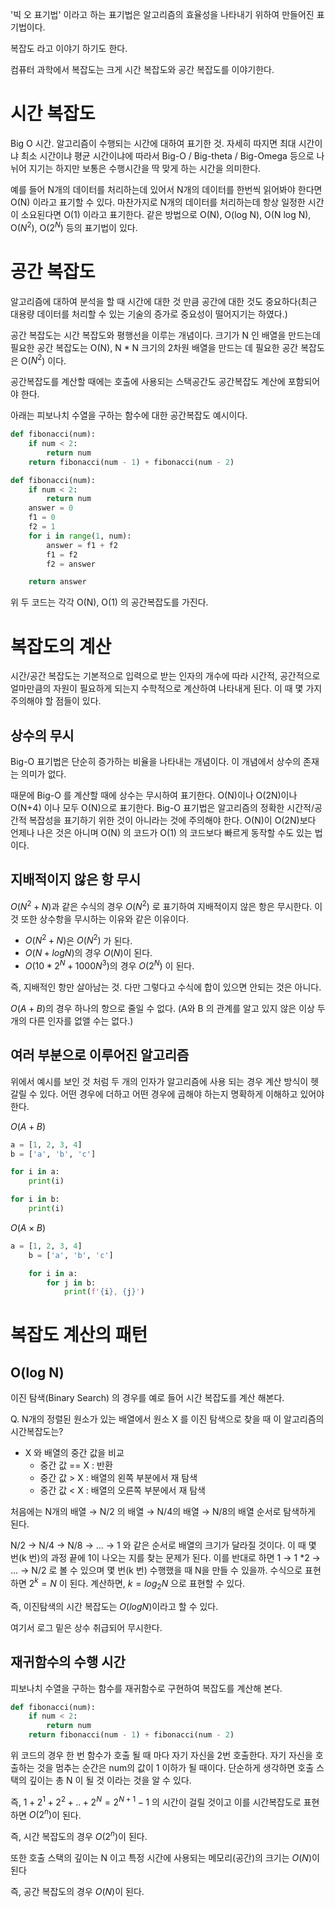 

'빅 오 표기법' 이라고 하는 표기법은 알고리즘의 효율성을 나타내기 위하여 만들어진 표기법이다.

복잡도 라고 이야기 하기도 한다.

컴퓨터 과학에서 복잡도는 크게 시간 복잡도와 공간 복잡도를 이야기한다.

# 시간 복잡도

Big O 시간. 알고리즘이 수행되는 시간에 대하여 표기한 것. 자세히 따지면 최대 시간이냐 최소 시간이냐 평균 시간이냐에 따라서 Big-O / Big-theta / Big-Omega 등으로 나뉘어 지기는 하지만 보통은 수행시간을 딱 맞게 하는 시간을 의미한다.

예를 들어 N개의 데이터를 처리하는데 있어서 N개의 데이터를 한번씩 읽어봐야 한다면 O(N) 이라고 표기할 수 있다. 마찬가지로 N개의 데이터를 처리하는데 항상 일정한 시간이 소요된다면 O(1) 이라고 표기한다. 같은 방법으로 O(N), O(log N), O(N log N), O($N^2$), O($2^N$) 등의 표기법이 있다.

# 공간 복잡도

알고리즘에 대하여 분석을 할 때 시간에 대한 것 만큼 공간에 대한 것도 중요하다(최근 대용량 데이터를 처리할 수 있는 기술의 증가로 중요성이 떨어지기는 하였다.)

공간 복잡도는 시간 복잡도와 평행선을 이루는 개념이다. 크기가 N 인 배열을 만드는데 필요한 공간 복잡도는 O(N), N * N 크기의 2차원 배열을 만드는 데 필요한 공간 복잡도은 O($N^2$) 이다.

공간복잡도를 계산할 때에는 호출에 사용되는 스택공간도 공간복잡도 계산에 포함되어야 한다.

아래는 피보나치 수열을 구하는 함수에 대한 공간복잡도 예시이다.

```python
def fibonacci(num):
    if num < 2:
        return num
    return fibonacci(num - 1) + fibonacci(num - 2)

```

```python
def fibonacci(num):
    if num < 2:
        return num
    answer = 0
    f1 = 0
    f2 = 1
    for i in range(1, num):
        answer = f1 + f2
        f1 = f2
        f2 = answer

    return answer

```

위 두 코드는 각각 O(N), O(1) 의 공간복잡도를 가진다.

# 복잡도의 계산

시간/공간 복잡도는 기본적으로 입력으로 받는 인자의 개수에 따라 시간적, 공간적으로 얼마만큼의 자원이 필요하게 되는지 수학적으로 계산하여 나타내게 된다. 이 때 몇 가지 주의해야 할 점들이 있다.

## 상수의 무시

Big-O 표기법은 단순히 증가하는 비율을 나타내는 개념이다. 이 개념에서 상수의 존재는 의미가 없다.

때문에 Big-O 를 계산할 때에 상수는 무시하여 표기한다. O(N)이나 O(2N)이나 O(N+4) 이나 모두 O(N)으로 표기한다. Big-O 표기법은 알고리즘의 정확한 시간적/공간적 복잡성을 표기하기 위한 것이 아니라는 것에 주의해야 한다. O(N)이 O(2N)보다 언제나 나은 것은 아니며 O(N) 의 코드가 O(1) 의 코드보다 빠르게 동작할 수도 있는 법이다.

## 지배적이지 않은 항 무시

$O(N^2+N)$과 같은 수식의 경우 $O(N^2)$ 로 표기하여 지배적이지 않은 항은 무시한다. 이것 또한 상수항을 무시하는 이유와 같은 이유이다.

-   $O(N^2 + N)$은 $O(N^2)$ 가 된다.
-   $O(N + logN)$의 경우 $O(N)$이 된다.
-   $O(10*2^N + 1000 N^3)$의 경우 $O(2^N)$ 이 된다.

즉, 지배적인 항만 살아남는 것. 다만 그렇다고 수식에 합이 있으면 안되는 것은 아니다.

$O(A + B)$의 경우 하나의 항으로 줄일 수 없다. (A와 B 의 관계를 알고 있지 않은 이상 두 개의 다른 인자를 없앨 수는 없다.)

## 여러 부분으로 이루어진 알고리즘

위에서 예시를 보인 것 처럼 두 개의 인자가 알고리즘에 사용 되는 경우 계산 방식이 헷갈릴 수 있다. 어떤 경우에 더하고 어떤 경우에 곱해야 하는지 명확하게 이해하고 있어야 한다.

$O(A+B)$

```python
a = [1, 2, 3, 4]
b = ['a', 'b', 'c']

for i in a:
    print(i)

for i in b:
    print(i)


```

$O(A\times B)$

```python
a = [1, 2, 3, 4]
    b = ['a', 'b', 'c']

    for i in a:
        for j in b:
            print(f'{i}, {j}')

```

# 복잡도 계산의 패턴

## O(log N)

이진 탐색(Binary Search) 의 경우를 예로 들어 시간 복잡도를 계산 해본다.

Q. N개의 정렬된 원소가 있는 배열에서 원소 X 를 이진 탐색으로 찾을 때 이 알고리즘의 시간복잡도는?

-   X 와 배열의 중간 값을 비교
    -   중간 값 == X : 반환
    -   중간 값 > X : 배열의 왼쪽 부분에서 재 탐색
    -   중간 값 < X : 배열의 오른쪽 부분에서 재 탐색

처음에는 N개의 배열 → N/2 의 배열 → N/4의 배열 → N/8의 배열 순서로 탐색하게 된다.

N/2 → N/4 → N/8 → ... → 1 와 같은 순서로 배열의 크기가 달라질 것이다. 이 때 몇 번(k 번)의 과정 끝에 1이 나오는 지를 찾는 문제가 된다. 이를 반대로 하면 1 → 1 *2 → ... → N/2 로 볼 수 있으며 몇 번(k 번) 수행했을 때 N을 만들 수 있을까. 수식으로 표현하면 $2^k = N$ 이 된다. 계산하면, $k = log_2N$ 으로 표현할 수 있다.

즉, 이진탐색의 시간 복잡도는 $O(log N)$이라고 할 수 있다.

여기서 로그 밑은 상수 취급되어 무시한다.

## 재귀함수의 수행 시간

피보나치 수열을 구하는 함수를 재귀함수로 구현하여 복잡도를 계산해 본다.

```python
def fibonacci(num):
    if num < 2:
        return num
    return fibonacci(num - 1) + fibonacci(num - 2)

```

위 코드의 경우 한 번 함수가 호출 될 때 마다 자기 자신을 2번 호출한다. 자기 자신을 호출하는 것을 멈추는 순간은 num의 값이 1 이하가 될 때이다. 단순하게 생각하면 호출 스택의 깊이는 총 N 이 될 것 이라는 것을 알 수 있다.

즉, $1 + 2^1 + 2^2 +..+2^N = 2^{N+1} -1$ 의 시간이 걸릴 것이고 이를 시간복잡도로 표현하면 $O(2^n)$이 된다.

즉, 시간 복잡도의 경우 $O(2^n)$이 된다.

또한 호출 스택의 깊이는 N 이고 특정 시간에 사용되는 메모리(공간)의 크기는 $O(N)$이 된다

즉, 공간 복잡도의 경우 $O(N)$이 된다.